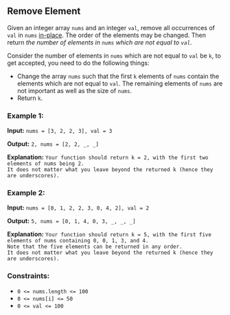 <h2>Remove Element</h2>


<p>Given an integer array <code>nums</code> and an integer <code>val</code>, remove all occurrences of <code>val</code> 
in <code>nums</code> <a href="https://en.wikipedia.org/wiki/In-place_algorithm">in-place</a>. The order of the elements 
may be changed. Then return <i>the number of elements in <code>nums</code> which are not equal to <code>val</code></i>.</p>

<p>Consider the number of elements in <code>nums</code> which are not equal to <code>val</code> be <code>k</code>, to get 
accepted, you need to do the following things:</p>
<ul>
    <li>Change the array <code>nums</code> such that the first <code>k</code> elements of <code>nums</code> contain the 
elements which are not equal to <code>val</code>. The remaining elements of <code>nums</code> are not important as well as the size of <code>nums</code>.</li>
    <li>Return <code>k</code>.</li>
</ul>


<h3>Example 1:</h3>
<p><b>Input:</b> <code>nums = [3, 2, 2, 3], val = 3</code></p>
<p><b>Output:</b> <code>2, nums = [2, 2, _, _]</code></p>
<p><b>Explanation:</b> <code>Your function should return k = 2, with the first two elements of nums being 2.
It does not matter what you leave beyond the returned k (hence they are underscores).</code></p>

<h3>Example 2:</h3>
<p><b>Input:</b> <code>nums = [0, 1, 2, 2, 3, 0, 4, 2], val = 2</code></p>
<p><b>Output:</b> <code>5, nums = [0, 1, 4, 0, 3, _, _, _]</code></p>
<p><b>Explanation:</b> <code>Your function should return k = 5, with the first five elements of nums containing 0, 0, 1, 3, and 4.
Note that the five elements can be returned in any order.
It does not matter what you leave beyond the returned k (hence they are underscores).</code></p>


<h3>Constraints:</h3>
<ul>
    <li><code>0 <= nums.length <= 100</code></li>
    <li><code>0 <= nums[i] <= 50</code></li>
    <li><code>0 <= val <= 100</code></li>
</ul>